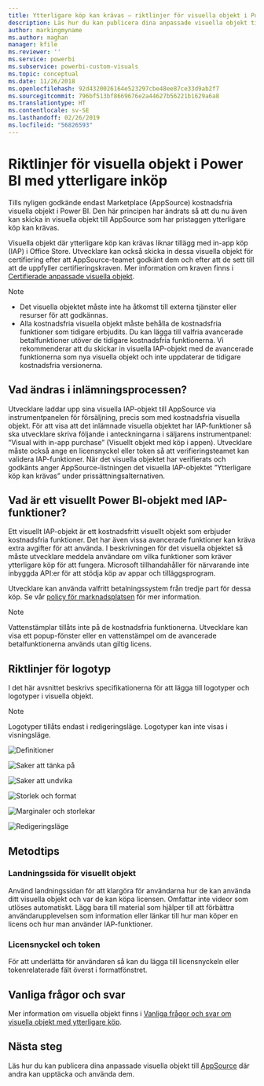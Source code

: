 ```yaml
---
title: Ytterligare köp kan krävas – riktlinjer för visuella objekt i Power BI
description: Läs hur du kan publicera dina anpassade visuella objekt till AppSource där andra kan upptäcka och använda dem via ett inköp.
author: markingmyname
ms.author: maghan
manager: kfile
ms.reviewer: ''
ms.service: powerbi
ms.subservice: powerbi-custom-visuals
ms.topic: conceptual
ms.date: 11/26/2018
ms.openlocfilehash: 92d4320026164e523297cbe48ee87ce33d9ab2f7
ms.sourcegitcommit: 796bf513bf8669676e2a44627b56221b1629a6a8
ms.translationtype: HT
ms.contentlocale: sv-SE
ms.lasthandoff: 02/26/2019
ms.locfileid: "56826593"
---
```

# <a name="guidelines-for-power-bi-visuals-with-additional-purchases"></a>Riktlinjer för visuella objekt i Power BI med ytterligare inköp

Tills nyligen godkände endast Marketplace (AppSource) kostnadsfria visuella objekt i Power BI. Den här principen har ändrats så att du nu även kan skicka in visuella objekt till AppSource som har pristaggen ytterligare köp kan krävas. 

Visuella objekt där ytterligare köp kan krävas liknar tillägg med in-app köp (IAP) i Office Store. Utvecklare kan också skicka in dessa visuella objekt för certifiering efter att AppSource-teamet godkänt dem och efter att de sett till att de uppfyller certifieringskraven. Mer information om kraven finns i [Certifierade anpassade visuella objekt](../power-bi-custom-visuals-certified.md).

> [!NOTE]
> * Det visuella objektet måste inte ha åtkomst till externa tjänster eller resurser för att godkännas.
> * Alla kostnadsfria visuella objekt måste behålla de kostnadsfria funktioner som tidigare erbjudits. Du kan lägga till valfria avancerade betalfunktioner utöver de tidigare kostnadsfria funktionerna. Vi rekommenderar att du skickar in visuella IAP-objekt med de avancerade funktionerna som nya visuella objekt och inte uppdaterar de tidigare kostnadsfria versionerna.


## <a name="what-changed-in-the-submission-process"></a>Vad ändras i inlämningsprocessen?

Utvecklare laddar upp sina visuella IAP-objekt till AppSource via instrumentpanelen för försäljning, precis som med kostnadsfria visuella objekt. För att visa att det inlämnade visuella objektet har IAP-funktioner så ska utvecklare skriva följande i anteckningarna i säljarens instrumentpanel: ”Visual with in-app purchase” (Visuellt objekt med köp i appen). Utvecklare måste också ange en licensnyckel eller token så att verifieringsteamet kan validera IAP-funktioner. När det visuella objektet har verifierats och godkänts anger AppSource-listningen det visuella IAP-objektet ”Ytterligare köp kan krävas” under prissättningsalternativen.

## <a name="what-is-a-power-bi-visual-with-iap-features"></a>Vad är ett visuellt Power BI-objekt med IAP-funktioner?

Ett visuellt IAP-objekt är ett kostnadsfritt visuellt objekt som erbjuder kostnadsfria funktioner. Det har även vissa avancerade funktioner kan kräva extra avgifter för att använda. I beskrivningen för det visuella objektet så måste utvecklare meddela användare om vilka funktioner som kräver ytterligare köp för att fungera. Microsoft tillhandahåller för närvarande inte inbyggda API:er för att stödja köp av appar och tilläggsprogram.

Utvecklare kan använda valfritt betalningssystem från tredje part för dessa köp. Se vår [policy för marknadsplatsen](https://docs.microsoft.com/office/dev/store/validation-policies#2-apps-or-add-ins-can-display-certain-ads) för mer information.

> [!NOTE]
> Vattenstämplar tillåts inte på de kostnadsfria funktionerna. Utvecklare kan visa ett popup-fönster eller en vattenstämpel om de avancerade betalfunktionerna används utan giltig licens.  

## <a name="logo-guidelines"></a>Riktlinjer för logotyp

I det här avsnittet beskrivs specifikationerna för att lägga till logotyper och logotyper i visuella objekt.

> [!NOTE]
> Logotyper tillåts endast i redigeringsläge. Logotyper kan inte visas i visningsläge.

![Definitioner](media/office-store-in-app-purchase-visual-guidelines/definitions.png)

![Saker att tänka på](media/office-store-in-app-purchase-visual-guidelines/things-to-keep-in-mind.png)

![Saker att undvika](media/office-store-in-app-purchase-visual-guidelines/things-to-avoid.png)

![Storlek och format](media/office-store-in-app-purchase-visual-guidelines/size-and-format.png)

![Marginaler och storlekar](media/office-store-in-app-purchase-visual-guidelines/margins-and-sizes.png)

![Redigeringsläge](media/office-store-in-app-purchase-visual-guidelines/logos-in-edit-mode.png)

## <a name="best-practices"></a>Metodtips

### <a name="visual-landing-page"></a>Landningssida för visuellt objekt

Använd landningssidan för att klargöra för användarna hur de kan använda ditt visuella objekt och var de kan köpa licensen. Omfattar inte videor som utlöses automatiskt. Lägg bara till material som hjälper till att förbättra användarupplevelsen som information eller länkar till hur man köper en licens och hur man använder IAP-funktioner.

### <a name="license-key-and-token"></a>Licensnyckel och token

För att underlätta för användaren så kan du lägga till licensnyckeln eller tokenrelaterade fält överst i formatfönstret.

## <a name="faq"></a>Vanliga frågor och svar

Mer information om visuella objekt finns i [Vanliga frågor och svar om visuella objekt med ytterligare köp](https://docs.microsoft.com/power-bi/power-bi-custom-visuals-faq#visuals-with-additional-purchases).

## <a name="next-steps"></a>Nästa steg

Läs hur du kan publicera dina anpassade visuella objekt till [AppSource](office-store.md) där andra kan upptäcka och använda dem.
